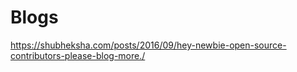 # Blogs

https://shubheksha.com/posts/2016/09/hey-newbie-open-source-contributors-please-blog-more./